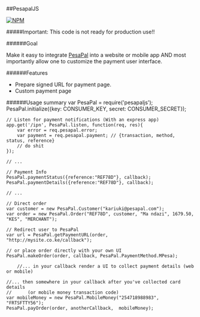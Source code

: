 ##PesapalJS

[![NPM](https://nodei.co/npm/pesapaljs.png?downloads=true&downloadRank=true&stars=true)](https://www.npmjs.org/package/pesapaljs)

#####Important: This code is not ready for production use!!

######Goal

Make it easy to integrate [PesaPal](https://www.pesapal.com) into a website or mobile app AND most importantly allow one 
to customize the payment user interface.

######Features

- Prepare signed URL for payment page.
- Custom payment page

######Usage summary
    var PesaPal = require('pesapaljs');
    PesaPal.initialize({key: CONSUMER_KEY, secret: CONSUMER_SECRET});
    
    // Listen for payment notifications (With an express app)
    app.get('/ipn', PesaPal.listen, function(req, res){ 
        var error = req.pesapal.error;
        var payment = req.pesapal.payment; // {transaction, method, status, reference}
        // do shit 
    });
    
    // ...
    
    // Payment Info
    PesaPal.paymentStatus({reference:"REF78D"}, callback);
    PesaPal.paymentDetails({reference:"REF78D"}, callback);
    
    // ...
    
    // Direct order
    var customer = new PesaPal.Customer("kariuki@pesapal.com");
    var order = new PesaPal.Order("REF78D", customer, "Ma ndazi", 1679.50, "KES", "MERCHANT");
    
    // Redirect user to PesaPal
    var url = PesaPal.getPaymentURL(order, "http://mysite.co.ke/callback");
    
    // or place order directly with your own UI
    PesaPal.makeOrder(order, callback, PesaPal.PaymentMethod.MPesa);
    
        //... in your callback render a UI to collect payment details (web or mobile)
    
    //... then somewhere in your callback after you've collected card details 
    //      (or mobile money transaction code)
    var mobileMoney = new PesaPal.MobileMoney("254718988983", "FRTSFTTY56");
    PesaPal.payOrder(order, anotherCallback,  mobileMoney);
